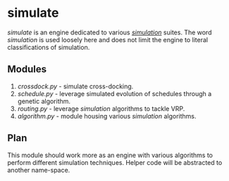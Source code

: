 # simulate
*simulate* is an engine dedicated to various
*[simulation](https://en.wikipedia.org/wiki/Simulation)* suites. The word
*simulation* is used loosely here and does not limit the engine to literal
classifications of simulation.

## Modules
1. *crossdock.py* - simulate cross-docking.
2. *schedule.py* - leverage simulated evolution of schedules through a genetic
algorithm.
3. *routing.py* - leverage *simulation* algorithms to tackle VRP.
4. *algorithm.py* - module housing various *simulation* algorithms.

## Plan
This module should work more as an engine with various algorithms to perform
different simulation techniques. Helper code will be abstracted to another
name-space.
